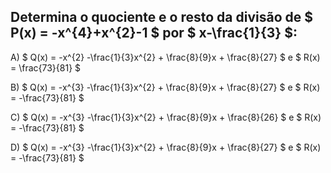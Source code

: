 ## Determina o quociente e o resto da divisão de $ P(x) = -x^{4}+x^{2}-1 $ por $ x-\frac{1}{3} $: 

A) $ Q(x) = -x^{2} -\frac{1}{3}x^{2} + \frac{8}{9}x + \frac{8}{27} $ e $ R(x) = \frac{73}{81} $

B) $ Q(x) = -x^{3} -\frac{1}{3}x^{2} + \frac{8}{9}x + \frac{8}{27} $ e $ R(x) = -\frac{73}{81} $ 

C) $ Q(x) = -x^{3} -\frac{1}{3}x^{2} + \frac{8}{9}x + \frac{8}{26} $ e $ R(x) = -\frac{73}{81} $

D) $ Q(x) = -x^{3} -\frac{1}{3}x^{2} + \frac{8}{9}x + \frac{8}{27}  $ e $ R(x) = -\frac{73}{81} $